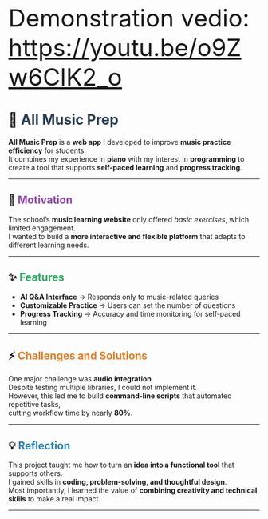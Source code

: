<font size="10">Demonstration vedio: https://youtu.be/o9Zw6ClK2_o </font>  

# 🎵 <span style="color:#2c3e50;">All Music Prep</span>  

**All Music Prep** is a **web app** I developed to improve **music practice efficiency** for students.  
It combines my experience in **piano** with my interest in **programming** to create a tool that supports **self-paced learning** and **progress tracking**.  

---

## 🚀 <span style="color:#8e44ad;">Motivation</span>  
The school’s **music learning website** only offered *basic exercises*, which limited engagement.  
I wanted to build a **more interactive and flexible platform** that adapts to different learning needs.  

---

## ✨ <span style="color:#27ae60;">Features</span>  
- **AI Q&A Interface** → Responds only to music-related queries  
- **Customizable Practice** → Users can set the number of questions  
- **Progress Tracking** → Accuracy and time monitoring for self-paced learning  

---

## ⚡ <span style="color:#e67e22;">Challenges and Solutions</span>  
One major challenge was **audio integration**.  
Despite testing multiple libraries, I could not implement it.  
However, this led me to build **command-line scripts** that automated repetitive tasks,  
cutting workflow time by nearly **80%**.  

---

## 💡 <span style="color:#2980b9;">Reflection</span>  
This project taught me how to turn an **idea into a functional tool** that supports others.  
I gained skills in **coding, problem-solving, and thoughtful design**.  
Most importantly, I learned the value of **combining creativity and technical skills** to make a real impact.  

---

